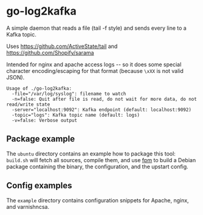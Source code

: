 go-log2kafka
============

A simple daemon that reads a file (tail -f style)
and sends every line to a Kafka topic.

Uses https://github.com/ActiveState/tail and https://github.com/Shopify/sarama

Intended for nginx and apache access logs -- so it does some special character
encoding/escaping for that format (because `\xXX` is not valid JSON).

```
Usage of ./go-log2kafka:
  -file="/var/log/syslog": filename to watch
  -n=false: Quit after file is read, do not wait for more data, do not read/write state
  -server="localhost:9092": Kafka endpoint (default: localhost:9092)
  -topic="logs": Kafka topic name (default: logs)
  -v=false: Verbose output
```

Package example
---------------

The `ubuntu` directory contains an example how to package this tool:
`build.sh` will fetch all sources, compile them, and use
[fpm](https://github.com/jordansissel/fpm) to build a Debian package
containing the binary, the configuration, and the upstart config.

Config examples
---------------

The `example` directory contains configuration snippets for Apache, nginx, and varnishncsa.
